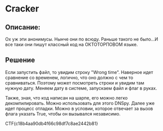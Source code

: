 # Cracker

## Описание: 
Ох уж эти анонимусы. Нынче они по всюду. Раньше такого не было...И все таки они пишут классный код на ОКТОТОРПОВОМ языке.

## Решение

Если запустить файл, то увидим строку "Wrong time". Наверное идет сравнение со временем, логично, что оно должно с чем то сравниваться. Поэтому может посмотреть строки и увидим там нужную дату. Меняем дату в системе, запускаем файл и флаг в руках. 

Также, зная, что код написан на шарпе, его можно легко декомпилировать. Можно использовать для этого DNSpy. Далее уже идет процесс отладки. Можно в условии, которое отвечает за вызов флага указать True, чтобы он вызывался независимо.

CTF{c18b4aa90db4f66c98df7c8ae2442b81}